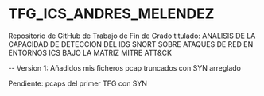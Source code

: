 # TFG_ICS_ANDRES_MELENDEZ
Repositorio de GitHub de Trabajo de Fin de Grado titulado: ANALISIS DE LA CAPACIDAD DE DETECCION DEL IDS SNORT SOBRE ATAQUES DE RED EN ENTORNOS ICS BAJO LA MATRIZ MITRE ATT&amp;CK

-- Version 1: Añadidos mis ficheros pcap truncados con SYN arreglado

Pendiente: pcaps del primer TFG con SYN 
